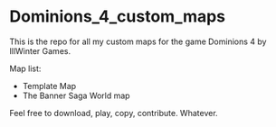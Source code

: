 # Dominions_4_custom_maps
This is the repo for all my custom maps for the game Dominions 4 by IllWinter Games.

Map list:
  - Template Map
  - The Banner Saga World map


Feel free to download, play, copy, contribute. Whatever.
